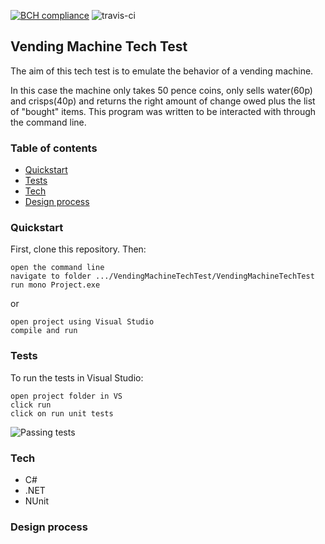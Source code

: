 [![BCH compliance](https://bettercodehub.com/edge/badge/motri/Vending_Machine_Tech_Test?branch=master)](https://bettercodehub.com/)
![travis-ci](https://travis-ci.org/motri/Vending_Machine_Tech_Test.svg?branch=master)

## Vending Machine Tech Test
The aim of this tech test is to emulate the behavior of a vending machine.

In this case the machine only takes 50 pence coins, only sells water(60p) and crisps(40p) and returns the right amount of change owed plus the list of "bought" items.
This program was written to be interacted with through the command line.

### Table of contents
* [Quickstart](#Quickstart)
* [Tests](#Tests)
* [Tech](#Tech)
* [Design process](#Design_process)

### Quickstart
First, clone this repository. Then:

```
open the command line
navigate to folder .../VendingMachineTechTest/VendingMachineTechTest
run mono Project.exe
```
or
```
open project using Visual Studio
compile and run
```

### Tests
To run the tests in Visual Studio:
```
open project folder in VS
click run
click on run unit tests
```
![Passing tests](https://www.imageupload.co.uk/images/2017/07/10/Capturadepantalla2017-07-10alas3.12.27.png)

### Tech
* C#
* .NET
* NUnit

### Design process

